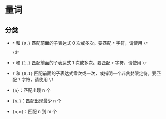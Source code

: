 # 量词

## 分类

*   `*` 和 `{0,}` 匹配前面的子表达式 0 次或多次。要匹配 `*` 字符，请使用 `\*`

    ```javascript
    \d*
    ```

*   `+` 和 `{1,}` 匹配前面的子表达式 1 次或多次。要匹配 `+` 字符，请使用 `\+`

*   `?` 和 `{0,1}` 匹配前面的子表达式零次或一次，或指明一个非贪婪限定符。要匹配 `?` 字符，请使用 `\?`

*   `{n}`：匹配出现 n 个

*   `{n,}`：匹配出现最少 n 个

*   `{n,m}`：匹配 n 到 m 个
